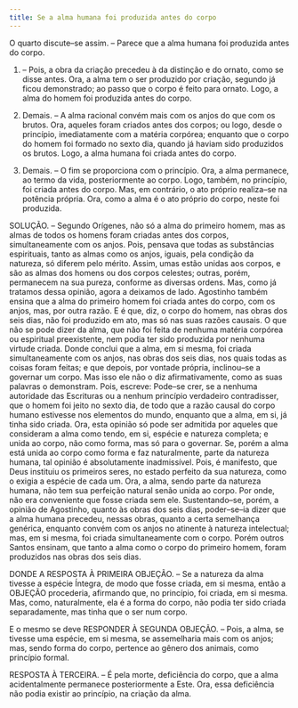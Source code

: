 ```yaml
---
title: Se a alma humana foi produzida antes do corpo
---
```


O quarto discute–se assim. – Parece que a alma humana foi produzida antes do corpo.  

1. – Pois, a obra da criação precedeu à da distinção e do ornato, como se disse antes. Ora, a alma tem o ser produzido por criação, segundo já ficou demonstrado; ao passo que o corpo é feito para ornato. Logo, a alma do homem foi produzida antes do corpo.  

2. Demais. – A alma racional convém mais com os anjos do que com os brutos. Ora, aqueles foram criados antes dos corpos; ou logo, desde o princípio, imediatamente com a matéria corpórea; enquanto que o corpo do homem foi formado no sexto dia, quando já haviam sido produzidos os brutos. Logo, a alma humana foi criada antes do corpo.  

3. Demais. – O fim se proporciona com o princípio. Ora, a alma permanece, ao termo da vida, posteriormente ao corpo. Logo, também, no princípio, foi criada antes do corpo.  Mas, em contrário, o ato próprio realiza–se na potência própria. Ora, como a alma é o ato próprio do corpo, neste foi produzida.  

SOLUÇÃO. – Segundo Orígenes, não só a alma do primeiro homem, mas as almas de todos os homens foram criadas antes dos corpos, simultaneamente com os anjos. Pois, pensava que todas as substâncias espirituais, tanto as almas como os anjos, iguais, pela condição da natureza, só diferem pelo mérito. Assim, umas estão unidas aos corpos, e são as almas dos homens ou dos corpos celestes; outras, porém, permanecem na sua pureza, conforme as diversas ordens. Mas, como já tratamos dessa opinião, agora a deixamos de lado.  Agostinho também ensina que a alma do primeiro homem foi criada antes do corpo, com os anjos, mas, por outra razão. E é que, diz, o corpo do homem, nas obras dos seis dias, não foi produzido em ato, mas só nas suas razões causais. O que não se pode dizer da alma, que não foi feita de nenhuma matéria corpórea ou espiritual preexistente, nem podia ter sido produzida por nenhuma virtude criada. Donde conclui que a alma, em si mesma, foi criada simultaneamente com os anjos, nas obras dos seis dias, nos quais todas as coisas foram feitas; e que depois, por vontade própria, inclinou–se a governar um corpo. Mas isso ele não o diz afirmativamente, como as suas palavras o demonstram. Pois, escreve: Pode–se crer, se a nenhuma autoridade das Escrituras ou a nenhum princípio verdadeiro contradisser, que o homem foi jeito no sexto dia, de todo que a razão causal do corpo humano estivesse nos elementos do mundo, enquanto que a alma, em si, já tinha sido criada.  Ora, esta opinião só pode ser admitida por aqueles que consideram a alma como tendo, em si, espécie e natureza completa; e unida ao corpo, não como forma, mas só para o governar. Se, porém a alma está unida ao corpo como forma e faz naturalmente, parte da natureza humana, tal opinião é absolutamente inadmissível. Pois, é manifesto, que Deus instituiu os primeiros seres, no estado perfeito da sua natureza, como o exigia a espécie de cada um. Ora, a alma, sendo parte da natureza humana, não tem sua perfeição natural senão unida ao corpo. Por onde, não era conveniente que fosse criada sem ele.  Sustentando–se, porém, a opinião de Agostinho, quanto às obras dos seis dias, poder–se–ia dizer que a alma humana precedeu, nessas obras, quanto a certa semelhança genérica, enquanto convém com os anjos no atinente à natureza intelectual; mas, em si mesma, foi criada simultaneamente com o corpo. Porém outros Santos ensinam, que tanto a alma como o corpo do primeiro homem, foram produzidos nas obras dos seis dias. 

DONDE A RESPOSTA À PRIMEIRA OBJEÇÃO. – Se a natureza da alma tivesse a espécie Íntegra, de modo que fosse criada, em si mesma, então a OBJEÇÃO procederia, afirmando que, no princípio, foi criada, em si mesma. Mas, como, naturalmente, ela é a forma do corpo, não podia ter sido criada separadamente, mas tinha que o ser num corpo.  

E o mesmo se deve RESPONDER À SEGUNDA OBJEÇÃO. – Pois, a alma, se tivesse uma espécie, em si mesma, se assemelharia mais com os anjos; mas, sendo forma do corpo, pertence ao gênero dos animais, como princípio formal.  

RESPOSTA À TERCEIRA. – É pela morte, deficiência do corpo, que a alma acidentalmente permanece posteriormente a Este. Ora, essa deficiência não podia existir ao princípio, na criação da alma.